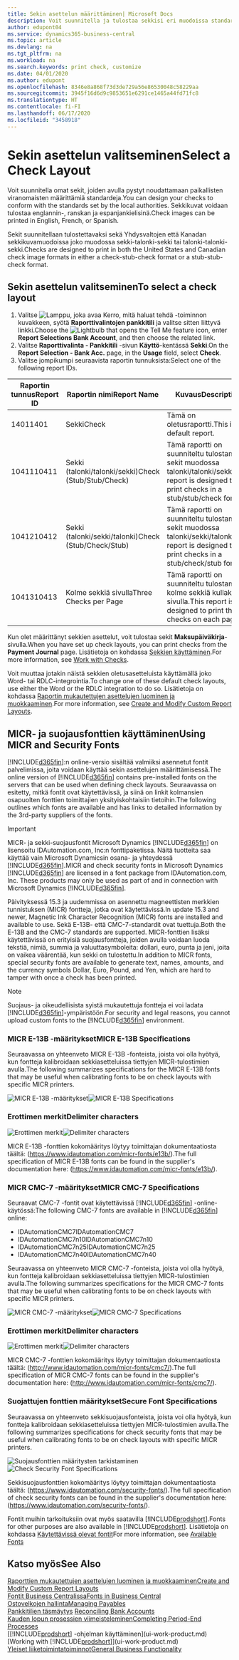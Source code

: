 ```yaml
---
title: Sekin asettelun määrittäminen| Microsoft Docs
description: Voit suunnitella ja tulostaa sekkisi eri muodoissa standardinmukaisia vaatimuksia noudattaen.
author: edupont04
ms.service: dynamics365-business-central
ms.topic: article
ms.devlang: na
ms.tgt_pltfrm: na
ms.workload: na
ms.search.keywords: print check, customize
ms.date: 04/01/2020
ms.author: edupont
ms.openlocfilehash: 8346e8a868f73d3de729a56e86530048c58229aa
ms.sourcegitcommit: 3945f16d6d9c9853651e6291ce1465a44fd71fc8
ms.translationtype: HT
ms.contentlocale: fi-FI
ms.lasthandoff: 06/17/2020
ms.locfileid: "3458918"
---
```

# <a name="select-a-check-layout"></a><span data-ttu-id="b8197-103">Sekin asettelun valitseminen</span><span class="sxs-lookup"><span data-stu-id="b8197-103">Select a Check Layout</span></span>
<span data-ttu-id="b8197-104">Voit suunnitella omat sekit, joiden avulla pystyt noudattamaan paikallisten viranomaisten määrittämiä standardeja.</span><span class="sxs-lookup"><span data-stu-id="b8197-104">You can design your checks to conform with the standards set by the local authorities.</span></span> <span data-ttu-id="b8197-105">Sekkikuvat voidaan tulostaa englannin-, ranskan ja espanjankielisinä.</span><span class="sxs-lookup"><span data-stu-id="b8197-105">Check images can be printed in English, French, or Spanish.</span></span>

<span data-ttu-id="b8197-106">Sekit suunnitellaan tulostettavaksi sekä Yhdysvaltojen että Kanadan sekkikuvamuodoissa joko muodossa sekki-talonki-sekki tai talonki-talonki-sekki.</span><span class="sxs-lookup"><span data-stu-id="b8197-106">Checks are designed to print in both the United States and Canadian check image formats in either a check-stub-check format or a stub-stub-check format.</span></span>

## <a name="to-select-a-check-layout"></a><span data-ttu-id="b8197-107">Sekin asettelun valitseminen</span><span class="sxs-lookup"><span data-stu-id="b8197-107">To select a check layout</span></span>
1. <span data-ttu-id="b8197-108">Valitse ![Lamppu, joka avaa Kerro, mitä haluat tehdä -toiminnon](media/ui-search/search_small.png "Kerro, mitä haluat tehdä") kuvakkeen, syötä **Raporttivalintojen pankkitili** ja valitse sitten liittyvä linkki.</span><span class="sxs-lookup"><span data-stu-id="b8197-108">Choose the ![Lightbulb that opens the Tell Me feature](media/ui-search/search_small.png "Tell me what you want to do") icon, enter **Report Selections Bank Account**, and then choose the related link.</span></span>
2. <span data-ttu-id="b8197-109">Valitse **Raporttivalinta - Pankkitili** -sivun **Käyttö**-kentässä **Sekki**.</span><span class="sxs-lookup"><span data-stu-id="b8197-109">On the **Report Selection - Bank Acc.** page, in the **Usage** field, select **Check**.</span></span>
3. <span data-ttu-id="b8197-110">Valitse jompikumpi seuraavista raportin tunnuksista:</span><span class="sxs-lookup"><span data-stu-id="b8197-110">Select one of the following report IDs.</span></span>

| <span data-ttu-id="b8197-111">Raportin tunnus</span><span class="sxs-lookup"><span data-stu-id="b8197-111">Report ID</span></span> | <span data-ttu-id="b8197-112">Raportin nimi</span><span class="sxs-lookup"><span data-stu-id="b8197-112">Report Name</span></span> | <span data-ttu-id="b8197-113">Kuvaus</span><span class="sxs-lookup"><span data-stu-id="b8197-113">Description</span></span> |
| --- | --- | --- |
| <span data-ttu-id="b8197-114">1401</span><span class="sxs-lookup"><span data-stu-id="b8197-114">1401</span></span> |<span data-ttu-id="b8197-115">Sekki</span><span class="sxs-lookup"><span data-stu-id="b8197-115">Check</span></span> |<span data-ttu-id="b8197-116">Tämä on oletusraportti.</span><span class="sxs-lookup"><span data-stu-id="b8197-116">This is the default report.</span></span> |
| <span data-ttu-id="b8197-117">10411</span><span class="sxs-lookup"><span data-stu-id="b8197-117">10411</span></span> |<span data-ttu-id="b8197-118">Sekki (talonki/talonki/sekki)</span><span class="sxs-lookup"><span data-stu-id="b8197-118">Check (Stub/Stub/Check)</span></span> |<span data-ttu-id="b8197-119">Tämä raportti on suunniteltu tulostamaan sekit muodossa talonki/talonki/sekki.</span><span class="sxs-lookup"><span data-stu-id="b8197-119">This report is designed to print checks in a stub/stub/check format.</span></span> |
| <span data-ttu-id="b8197-120">10412</span><span class="sxs-lookup"><span data-stu-id="b8197-120">10412</span></span> |<span data-ttu-id="b8197-121">Sekki (talonki/sekki/talonki)</span><span class="sxs-lookup"><span data-stu-id="b8197-121">Check (Stub/Check/Stub)</span></span> |<span data-ttu-id="b8197-122">Tämä raportti on suunniteltu tulostamaan sekit muodossa talonki/sekki/talonki.</span><span class="sxs-lookup"><span data-stu-id="b8197-122">This report is designed to print checks in a stub/check/stub format.</span></span> |
| <span data-ttu-id="b8197-123">10413</span><span class="sxs-lookup"><span data-stu-id="b8197-123">10413</span></span> |<span data-ttu-id="b8197-124">Kolme sekkiä sivulla</span><span class="sxs-lookup"><span data-stu-id="b8197-124">Three Checks per Page</span></span> |<span data-ttu-id="b8197-125">Tämä raportti on suunniteltu tulostamaan kolme sekkiä kullakin sivulla.</span><span class="sxs-lookup"><span data-stu-id="b8197-125">This report is designed to print three checks on each page.</span></span> |

<span data-ttu-id="b8197-126">Kun olet määrittänyt sekkien asettelut, voit tulostaa sekit **Maksupäiväkirja**-sivulla.</span><span class="sxs-lookup"><span data-stu-id="b8197-126">When you have set up check layouts, you can print checks from the **Payment Journal** page.</span></span> <span data-ttu-id="b8197-127">Lisätietoja on kohdassa [Sekkien käyttäminen](payables-how-work-checks.md).</span><span class="sxs-lookup"><span data-stu-id="b8197-127">For more information, see [Work with Checks](payables-how-work-checks.md).</span></span>

<span data-ttu-id="b8197-128">Voit muuttaa jotakin näistä sekkien oletusasetteluista käyttämällä joko Word- tai RDLC-integrointia.</span><span class="sxs-lookup"><span data-stu-id="b8197-128">To change one of these default check layouts, use either the Word or the RDLC integration to do so.</span></span> <span data-ttu-id="b8197-129">Lisätietoja on kohdassa [Raportin mukautettujen asettelujen luominen ja muokkaaminen](ui-how-create-custom-report-layout.md).</span><span class="sxs-lookup"><span data-stu-id="b8197-129">For more information, see [Create and Modify Custom Report Layouts](ui-how-create-custom-report-layout.md).</span></span>

## <a name="using-micr-and-security-fonts"></a><span data-ttu-id="b8197-130">MICR- ja suojausfonttien käyttäminen</span><span class="sxs-lookup"><span data-stu-id="b8197-130">Using MICR and Security Fonts</span></span>
<span data-ttu-id="b8197-131">[!INCLUDE[d365fin](includes/d365fin_md.md)]:n online-versio sisältää valmiiksi asennetut fontit palvelimissa, joita voidaan käyttää sekin asettelujen määrittämisessä.</span><span class="sxs-lookup"><span data-stu-id="b8197-131">The online version of [!INCLUDE[d365fin](includes/d365fin_md.md)] contains pre-installed fonts on the servers that can be used when defining check layouts.</span></span> <span data-ttu-id="b8197-132">Seuraavassa on esitetty, mitkä fontit ovat käytettävissä, ja siinä on linkit kolmansien osapuolten fonttien toimittajien yksityiskohtaisiin tietoihin.</span><span class="sxs-lookup"><span data-stu-id="b8197-132">The following outlines which fonts are available and has links to detailed information by the 3rd-party suppliers of the fonts.</span></span>

> [!Important]
> <span data-ttu-id="b8197-133">MICR- ja sekki-suojausfontit Microsoft Dynamics [!INCLUDE[d365fin](includes/d365fin_md.md)] on lisensoitu IDAutomation.com, Inc:n fonttipaketissa. Näitä tuotteita saa käyttää vain Microsoft Dynamicsin osana- ja yhteydessä [!INCLUDE[d365fin](includes/d365fin_md.md)].</span><span class="sxs-lookup"><span data-stu-id="b8197-133">MICR and check security fonts in Microsoft Dynamics [!INCLUDE[d365fin](includes/d365fin_md.md)] are licensed in a font package from IDAutomation.com, Inc. These products may only be used as part of and in connection with Microsoft Dynamics [!INCLUDE[d365fin](includes/d365fin_md.md)].</span></span>

<span data-ttu-id="b8197-134">Päivityksessä 15.3 ja uudemmissa on asennettu magneettisten merkkien tunnistuksen (MICR) fontteja, jotka ovat käytettävissä.</span><span class="sxs-lookup"><span data-stu-id="b8197-134">In update 15.3 and newer, Magnetic Ink Character Recognition (MICR) fonts are installed and available to use.</span></span> <span data-ttu-id="b8197-135">Sekä E-13B- että CMC-7-standardit ovat tuettuja.</span><span class="sxs-lookup"><span data-stu-id="b8197-135">Both the E-13B and the CMC-7 standards are supported.</span></span> <span data-ttu-id="b8197-136">MICR-fonttien lisäksi käytettävissä on erityisiä suojausfontteja, joiden avulla voidaan luoda tekstiä, nimiä, summia ja valuuttasymboleita: dollari, euro, punta ja jeni, joita on vaikea väärentää, kun sekki on tulostettu.</span><span class="sxs-lookup"><span data-stu-id="b8197-136">In addition to MICR fonts, special security fonts are available to generate text, names, amounts, and the currency symbols Dollar, Euro, Pound, and Yen, which are hard to tamper with once a check has been printed.</span></span>

> [!NOTE]
> <span data-ttu-id="b8197-137">Suojaus- ja oikeudellisista syistä mukautettuja fontteja ei voi ladata [!INCLUDE[d365fin](includes/d365fin_md.md)]-ympäristöön.</span><span class="sxs-lookup"><span data-stu-id="b8197-137">For security and legal reasons, you cannot upload custom fonts to the [!INCLUDE[d365fin](includes/d365fin_md.md)] environment.</span></span>

### <a name="micr-e-13b-specifications"></a><span data-ttu-id="b8197-138">MICR E-13B -määritykset</span><span class="sxs-lookup"><span data-stu-id="b8197-138">MICR E-13B Specifications</span></span>
<span data-ttu-id="b8197-139">Seuraavassa on yhteenveto MICR E-13B -fonteista, joista voi olla hyötyä, kun fontteja kalibroidaan sekkiasetteluissa tiettyjen MICR-tulostimien avulla.</span><span class="sxs-lookup"><span data-stu-id="b8197-139">The following summarizes specifications for the MICR E-13B fonts that may be useful when calibrating fonts to be on check layouts with specific MICR printers.</span></span>

<span data-ttu-id="b8197-140">![MICR E-13B -määritykset](media/font_MICR_E-13B_Specifications.png "MICR E-13B -määritykset")</span><span class="sxs-lookup"><span data-stu-id="b8197-140">![MICR E-13B Specifications](media/font_MICR_E-13B_Specifications.png "MICR E-13B Specifications")</span></span>

### <a name="delimiter-characters"></a><span data-ttu-id="b8197-141">Erottimen merkit</span><span class="sxs-lookup"><span data-stu-id="b8197-141">Delimiter characters</span></span>
<span data-ttu-id="b8197-142">![Erottimen merkit](media/font-micr-letters.png "Erottimen merkit")</span><span class="sxs-lookup"><span data-stu-id="b8197-142">![Delimiter characters](media/font-micr-letters.png "Delimiter characters")</span></span>

<span data-ttu-id="b8197-143">MICR E-13B -fonttien kokomääritys löytyy toimittajan dokumentaatiosta täältä: (https://www.idautomation.com/micr-fonts/e13b/).</span><span class="sxs-lookup"><span data-stu-id="b8197-143">The full specification of MICR E-13B fonts can be found in the supplier's documentation here: (https://www.idautomation.com/micr-fonts/e13b/).</span></span>

### <a name="micr-cmc-7-specifications"></a><span data-ttu-id="b8197-144">MICR CMC-7 -määritykset</span><span class="sxs-lookup"><span data-stu-id="b8197-144">MICR CMC-7 Specifications</span></span>
<span data-ttu-id="b8197-145">Seuraavat CMC-7 -fontit ovat käytettävissä [!INCLUDE[d365fin](includes/d365fin_md.md)] -online-käytössä:</span><span class="sxs-lookup"><span data-stu-id="b8197-145">The following CMC-7 fonts are available in [!INCLUDE[d365fin](includes/d365fin_md.md)] online:</span></span>

- <span data-ttu-id="b8197-146">IDAutomationCMC7</span><span class="sxs-lookup"><span data-stu-id="b8197-146">IDAutomationCMC7</span></span>
- <span data-ttu-id="b8197-147">IDAutomationCMC7n10</span><span class="sxs-lookup"><span data-stu-id="b8197-147">IDAutomationCMC7n10</span></span>
- <span data-ttu-id="b8197-148">IDAutomationCMC7n25</span><span class="sxs-lookup"><span data-stu-id="b8197-148">IDAutomationCMC7n25</span></span>
-   <span data-ttu-id="b8197-149">IDAutomationCMC7n40</span><span class="sxs-lookup"><span data-stu-id="b8197-149">IDAutomationCMC7n40</span></span>

<span data-ttu-id="b8197-150">Seuraavassa on yhteenveto MICR CMC-7 -fonteista, joista voi olla hyötyä, kun fontteja kalibroidaan sekkiasetteluissa tiettyjen MICR-tulostimien avulla.</span><span class="sxs-lookup"><span data-stu-id="b8197-150">The following summarizes specifications for the MICR CMC-7 fonts that may be useful when calibrating fonts to be on check layouts with specific MICR printers.</span></span>

<span data-ttu-id="b8197-151">![MICR CMC-7 -määritykset](media/font_MICR_CMC-7_Specifications.png "MICR CMC-7 -määritykset")</span><span class="sxs-lookup"><span data-stu-id="b8197-151">![MICR CMC-7 Specifications](media/font_MICR_CMC-7_Specifications.png "MICR CMC-7 Specifications")</span></span>

### <a name="delimiter-characters"></a><span data-ttu-id="b8197-152">Erottimen merkit</span><span class="sxs-lookup"><span data-stu-id="b8197-152">Delimiter characters</span></span>
<span data-ttu-id="b8197-153">![Erottimen merkit](media/font-cmc7-letters.png "Erottimen merkit")</span><span class="sxs-lookup"><span data-stu-id="b8197-153">![Delimiter characters](media/font-cmc7-letters.png "Delimiter characters")</span></span>

<span data-ttu-id="b8197-154">MICR CMC-7 -fonttien kokomääritys löytyy toimittajan dokumentaatiosta täältä: (http://www.idautomation.com/micr-fonts/cmc7/).</span><span class="sxs-lookup"><span data-stu-id="b8197-154">The full specification of MICR CMC-7 fonts can be found in the supplier's documentation here: (http://www.idautomation.com/micr-fonts/cmc7/).</span></span>

### <a name="secure-font-specifications"></a><span data-ttu-id="b8197-155">Suojattujen fonttien määritykset</span><span class="sxs-lookup"><span data-stu-id="b8197-155">Secure Font Specifications</span></span>
<span data-ttu-id="b8197-156">Seuraavassa on yhteenveto sekkisuojausfonteista, joista voi olla hyötyä, kun fontteja kalibroidaan sekkiasetteluissa tiettyjen MICR-tulostimien avulla.</span><span class="sxs-lookup"><span data-stu-id="b8197-156">The following summarizes specifications for check security fonts that may be useful when calibrating fonts to be on check layouts with specific MICR printers.</span></span>

<span data-ttu-id="b8197-157">![Suojausfonttien määritysten tarkistaminen](media/font_check-security-font_Specifications.png "Suojausfonttien määritysten tarkistaminen")</span><span class="sxs-lookup"><span data-stu-id="b8197-157">![Check Security Font Specifications](media/font_check-security-font_Specifications.png "Check Security Font Specifications")</span></span>

<span data-ttu-id="b8197-158">Sekkisuojausfonttien kokomääritys löytyy toimittajan dokumentaatiosta täältä: (https://www.idautomation.com/security-fonts/).</span><span class="sxs-lookup"><span data-stu-id="b8197-158">The full specification of check security fonts can be found in the supplier's documentation here: (https://www.idautomation.com/security-fonts/).</span></span>

<span data-ttu-id="b8197-159">Fontit muihin tarkoituksiin ovat myös saatavilla [!INCLUDE[prodshort](includes/prodshort.md)].</span><span class="sxs-lookup"><span data-stu-id="b8197-159">Fonts for other purposes are also available in [!INCLUDE[prodshort](includes/prodshort.md)].</span></span> <span data-ttu-id="b8197-160">Lisätietoja on kohdassa [Käytettävissä olevat fontit](ui-fonts.md)</span><span class="sxs-lookup"><span data-stu-id="b8197-160">For more information, see [Available Fonts](ui-fonts.md)</span></span>

## <a name="see-also"></a><span data-ttu-id="b8197-161">Katso myös</span><span class="sxs-lookup"><span data-stu-id="b8197-161">See Also</span></span>
[<span data-ttu-id="b8197-162">Raporttien mukautettujen asettelujen luominen ja muokkaaminen</span><span class="sxs-lookup"><span data-stu-id="b8197-162">Create and Modify Custom Report Layouts</span></span>](ui-how-create-custom-report-layout.md)  
[<span data-ttu-id="b8197-163">Fontit Business Centralissa</span><span class="sxs-lookup"><span data-stu-id="b8197-163">Fonts in Business Central</span></span>](ui-fonts.md)  
[<span data-ttu-id="b8197-164">Ostovelkojen hallinta</span><span class="sxs-lookup"><span data-stu-id="b8197-164">Managing Payables</span></span>](payables-manage-payables.md)  
<span data-ttu-id="b8197-165">[Pankkitilien täsmäytys](bank-manage-bank-accounts.md) </span><span class="sxs-lookup"><span data-stu-id="b8197-165">[Reconciling Bank Accounts](bank-manage-bank-accounts.md) </span></span>  
[<span data-ttu-id="b8197-166">Kauden lopun prosessien viimeisteleminen</span><span class="sxs-lookup"><span data-stu-id="b8197-166">Completing Period-End Processes</span></span>](year-how-complete-period-end-processes.md)  
<span data-ttu-id="b8197-167">[[!INCLUDE[prodshort](includes/prodshort.md)] -ohjelman käyttäminen](ui-work-product.md)</span><span class="sxs-lookup"><span data-stu-id="b8197-167">[Working with [!INCLUDE[prodshort](includes/prodshort.md)]](ui-work-product.md)</span></span>  
[<span data-ttu-id="b8197-168">Yleiset liiketoimintatoiminnot</span><span class="sxs-lookup"><span data-stu-id="b8197-168">General Business Functionality</span></span>](ui-across-business-areas.md)
